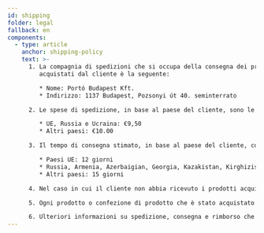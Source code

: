 ```yaml
---
id: shipping
folder: legal
fallback: en
components:
  - type: article
    anchor: shipping-policy
    text: >-
      1. La compagnia di spedizioni che si occupa della consegna dei prodotti
         acquistati dal cliente è la seguente:

         * Nome: Portó Budapest Kft.
         * Indirizzo: 1137 Budapest, Pozsonyi út 40. seminterrato

      2. Le spese di spedizione, in base al paese del cliente, sono le seguenti:

         * UE, Russia e Ucraina: €9,50
         * Altri paesi: €10.00

      3. Il tempo di consegna stimato, in base al paese del cliente, come segue:

         * Paesi UE: 12 giorni
         * Russia, Armenia, Azerbaigian, Georgia, Kazakistan, Kirghizistan, Moldavia, Tagikistan, Turkmenistan, Ucraina, Uzbekistan: 19 giorni
         * Altri paesi: 15 giorni

      4. Nel caso in cui il cliente non abbia ricevuto i prodotti acquistati, consigliamo di contattare la nostra azienda utilizzando il seguente indirizzo e-mail: [shop@urosystem.com](mailto:shop@urosystem.com)

      5. Ogni prodotto o confezione di prodotto che è stato acquistato separatamente deve essere spedito come unità separata.

      6. Ulteriori informazioni su spedizione, consegna e rimborso che non sono state descritte sopra sono incluse nei nostri [Termini e condizioni](/terms-of-service).
---
```

